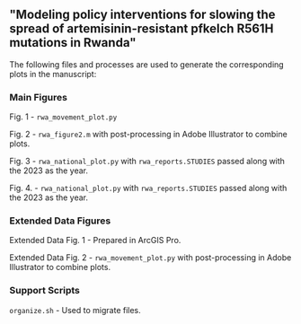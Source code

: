 ## "Modeling policy interventions for slowing the spread of artemisinin-resistant pfkelch R561H mutations in Rwanda"

The following files and processes are used to generate the corresponding plots in the manuscript:

### Main Figures

Fig. 1 - `rwa_movement_plot.py`

Fig. 2 - `rwa_figure2.m` with post-processing in Adobe Illustrator to combine plots.

Fig. 3 - `rwa_national_plot.py` with `rwa_reports.STUDIES` passed along with the 2023 as the year.

Fig. 4. - `rwa_national_plot.py` with `rwa_reports.STUDIES` passed along with the 2023 as the year.

### Extended Data Figures

Extended Data Fig. 1 - Prepared in ArcGIS Pro.

Extended Data Fig. 2 - `rwa_movement_plot.py` with post-processing in Adobe Illustrator to combine plots.

### Support Scripts

`organize.sh` - Used to migrate files.